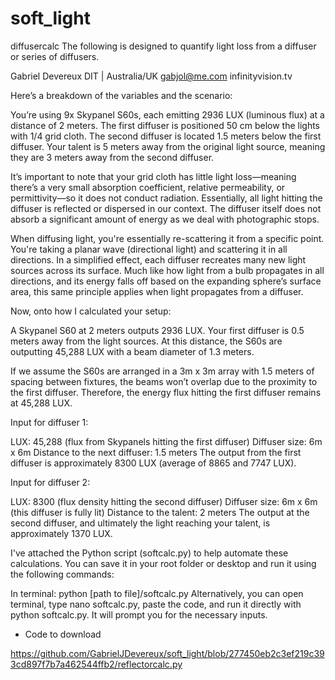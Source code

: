 # soft_light
diffusercalc
The following is designed to quantify light loss from a diffuser or series of diffusers.

Gabriel Devereux
DIT | Australia/UK
gabjol@me.com
infinityvision.tv

Here’s a breakdown of the variables and the scenario:

You’re using 9x Skypanel S60s, each emitting 2936 LUX (luminous flux) at a distance of 2 meters.
The first diffuser is positioned 50 cm below the lights with 1/4 grid cloth.
The second diffuser is located 1.5 meters below the first diffuser.
Your talent is 5 meters away from the original light source, meaning they are 3 meters away from the second diffuser.


It’s important to note that your grid cloth has little light loss—meaning there’s a very small absorption coefficient, relative permeability, or permittivity—so it does not conduct radiation. Essentially, all light hitting the diffuser is reflected or dispersed in our context. The diffuser itself does not absorb a significant amount of energy as we deal with photographic stops.

When diffusing light, you're essentially re-scattering it from a specific point. You're taking a planar wave (directional light) and scattering it in all directions. In a simplified effect, each diffuser recreates many new light sources across its surface. Much like how light from a bulb propagates in all directions, and its energy falls off based on the expanding sphere’s surface area, this same principle applies when light propagates from a diffuser.

Now, onto how I calculated your setup:

A Skypanel S60 at 2 meters outputs 2936 LUX. Your first diffuser is 0.5 meters away from the light sources. At this distance, the S60s are outputting 45,288 LUX with a beam diameter of 1.3 meters.

If we assume the S60s are arranged in a 3m x 3m array with 1.5 meters of spacing between fixtures, the beams won’t overlap due to the proximity to the first diffuser. Therefore, the energy flux hitting the first diffuser remains at 45,288 LUX.

Input for diffuser 1:

LUX: 45,288 (flux from Skypanels hitting the first diffuser)
Diffuser size: 6m x 6m
Distance to the next diffuser: 1.5 meters
The output from the first diffuser is approximately 8300 LUX (average of 8865 and 7747 LUX).

Input for diffuser 2:

LUX: 8300 (flux density hitting the second diffuser)
Diffuser size: 6m x 6m (this diffuser is fully lit)
Distance to the talent: 2 meters
The output at the second diffuser, and ultimately the light reaching your talent, is approximately 1370 LUX.

I've attached the Python script (softcalc.py) to help automate these calculations. You can save it in your root folder or desktop and run it using the following commands:

In terminal: python [path to file]/softcalc.py
Alternatively, you can open terminal, type nano softcalc.py, paste the code, and run it directly with python softcalc.py. It will prompt you for the necessary inputs.
- Code to download

https://github.com/GabrielJDevereux/soft_light/blob/277450eb2c3ef219c393cd897f7b7a462544ffb2/reflectorcalc.py

 
